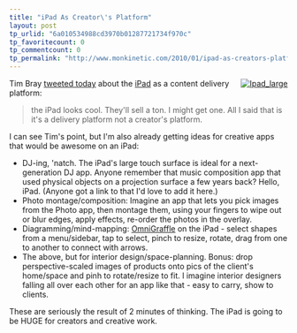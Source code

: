 ```yaml
---
title: "iPad As Creator\'s Platform"
layout: post
tp_urlid: "6a010534988cd3970b01287721734f970c"
tp_favoritecount: 0
tp_commentcount: 0
tp_permalink: "http://www.monkinetic.com/2010/01/ipad-as-creators-platform.html"
---
```

<a style="float: right;" href="http://apple.com/ipad"><img class="asset  asset-image at-xid-6a010534988cd3970b0128772170a7970c" alt="Ipad_large" src="http://steveivy.typepad.com/.a/6a010534988cd3970b0128772170a7970c-120wi" style="margin: 0px 0px 5px 5px; border: none;" /></a> 

Tim Bray [tweeted today](http://twitter.com/timbray/status/8333721726) about the [iPad](http://apple.com/ipad) as a content delivery platform:

>the iPad looks cool. They'll sell a ton. I might get one. All I said that is it's a delivery platform not a creator's platform.

I can see Tim's point, but I'm also already getting ideas for creative apps that would be awesome on an iPad:

* DJ-ing, 'natch. The iPad's large touch surface is ideal for a next-generation DJ app. Anyone remember that music composition app that used physical objects on a projection surface a few years back? Hello, iPad. (Anyone got a link to that I'd love to add it here.)
* Photo montage/composition: Imagine an app that lets you pick images from the Photo app, then montage them, using your fingers to wipe out or blur edges, apply effects, re-order the photos in the overlay.
* Diagramming/mind-mapping: [OmniGraffle](http://www.omnigroup.com/applications/omnigraffle) on the iPad - select shapes from a menu/sidebar, tap to select, pinch to resize, rotate, drag from one to another to connect with arrows.
* The above, but for interior design/space-planning. Bonus: drop perspective-scaled images of products onto pics of the client's home/space and pinh to rotate/resize to fit. I imagine interior designers falling all over each other for an app like that - easy to carry, show to clients.

These are seriously the result of 2 minutes of thinking. The iPad is going to be HUGE for creators and creative work.


